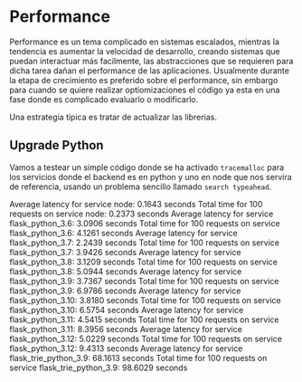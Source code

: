 # Performance


Performance es un tema complicado en sistemas escalados, mientras la tendencia es aumentar la velocidad de desarrollo, creando sistemas que puedan interactuar más facilmente, las abstracciones que se requieren para dicha tarea dañan el performance de las aplicaciones. Usualmente durante la etapa de crecimiento es preferido sobre el performance, sin embargo para cuando se quiere realizar optiomizaciones el código ya esta en una fase donde es complicado evaluarlo o modificarlo.


Una estrategia tipica es tratar de actualizar las librerias.

## Upgrade Python

Vamos a testear un simple código donde se ha activado `tracemalloc` para los servicios donde el backend es en python y uno en node que nos servira de referencia, usando un problema sencillo llamado `search typeahead`.


Average latency for service node: 0.1643 seconds
Total time for 100 requests on service node: 0.2373 seconds
Average latency for service flask_python_3.6: 3.0906 seconds
Total time for 100 requests on service flask_python_3.6: 4.1261 seconds
Average latency for service flask_python_3.7: 2.2439 seconds
Total time for 100 requests on service flask_python_3.7: 3.9426 seconds
Average latency for service flask_python_3.8: 3.1209 seconds
Total time for 100 requests on service flask_python_3.8: 5.0944 seconds
Average latency for service flask_python_3.9: 3.7367 seconds
Total time for 100 requests on service flask_python_3.9: 6.9786 seconds
Average latency for service flask_python_3.10: 3.8180 seconds
Total time for 100 requests on service flask_python_3.10: 6.5754 seconds
Average latency for service flask_python_3.11: 4.5415 seconds
Total time for 100 requests on service flask_python_3.11: 8.3956 seconds
Average latency for service flask_python_3.12: 5.0229 seconds
Total time for 100 requests on service flask_python_3.12: 9.4313 seconds
Average latency for service flask_trie_python_3.9: 68.1613 seconds
Total time for 100 requests on service flask_trie_python_3.9: 98.6029 seconds

